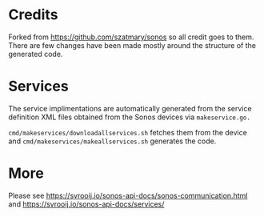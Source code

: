 # Credits

Forked from https://github.com/szatmary/sonos so all credit goes to them. There are few changes have been made mostly around the structure of the generated code.

# Services

The service implimentations are automatically generated from the service definition XML files obtained from the Sonos devices via `makeservice.go.`

`cmd/makeservices/downloadallservices.sh` fetches them from the device and `cmd/makeservices/makeallservices.sh` generates the code.

# More

Please see https://svrooij.io/sonos-api-docs/sonos-communication.html and https://svrooij.io/sonos-api-docs/services/


